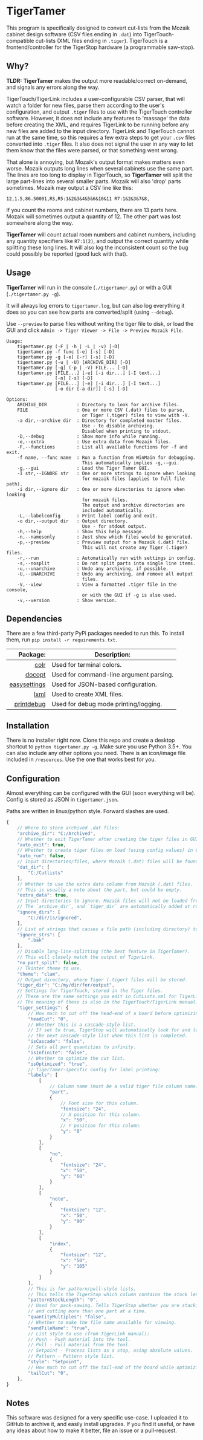 # TigerTamer

This program is specifically designed to convert cut-lists from the Mozaik
cabinet design software (CSV files ending in `.dat`) into
TigerTouch-compatible cut-lists (XML files ending in `.tiger`). TigerTouch
is a frontend/controller for the TigerStop hardware  (a programmable saw-stop).

## Why?

**TLDR:** **TigerTamer** makes the output more readable/correct on-demand, and
signals any errors along the way.

TigerTouch/TigerLink includes a user-configurable CSV parser, that will
watch a folder for new files, parse them according to the user's configuration,
and output `.tiger` files to use with the TigerTouch controller software.
However, it does not include any features to 'massage' the data before creating
the XML, and requires TigerLink to be running before any new files are added
to the input directory. TigerLink and TigerTouch cannot run at the same time,
so this requires a few extra steps to get your `.csv` files converted into
`.tiger` files. It also does not signal the user in any way to let them know
that the files were parsed, or that something went wrong.

That alone is annoying, but Mozaik's output format makes matters even worse.
Mozaik outputs long lines when several cabinets use the same part. The lines
are too long to display in TigerTouch, so **TigerTamer** will split the large
part-lines into several smaller parts. Mozaik will also 'drop' parts sometimes.
Mozaik may output a CSV line like this:
```
12,1.5,86.50001,RS,R5:1&2&3&4&5&6&10&11 R7:1&2&3&7&8,
```

If you count the rooms and cabinet numbers, there are 13 parts here. Mozaik
will sometimes output a quantity of 12.
The other part was lost somewhere along the way.

**TigerTamer** will count actual room numbers and cabinet numbers, including any
quantity specifiers like `R7:1(2)`, and output the correct quantity while
splitting these long lines. It will also log the inconsistent count so the bug
could possibly be reported (good luck with that).

## Usage

**TigerTamer** will run in the console (`./tigertamer.py`) or with a GUI (`./tigertamer.py -g`).

It will always log errors to `tigertamer.log`, but can also log everything it
does so you can see how parts are converted/split (using `--debug`).

Use `--preview` to parse files without writing the tiger file to disk, or
load the GUI and click `Admin -> Tiger Viewer -> File -> Preview Mozaik File`.

```
Usage:
    tigertamer.py (-F | -h | -L | -v) [-D]
    tigertamer.py -f func [-e] [-s] [-D]
    tigertamer.py -g [-e] [-r] [-s] [-D]
    tigertamer.py (-u | -U) [ARCHIVE_DIR] [-D]
    tigertamer.py [-g] (-p | -V) FILE... [-D]
    tigertamer.py [FILE...] [-e] [-i dir...] [-I text...]
                  [-n] [-s] [-D]
    tigertamer.py [FILE...] [-e] [-i dir...] [-I text...]
                  [-o dir [-a dir]] [-s] [-D]

Options:
    ARCHIVE_DIR           : Directory to look for archive files.
    FILE                  : One or more CSV (.dat) files to parse,
                            or Tiger (.tiger) files to view with -V.
    -a dir,--archive dir  : Directory for completed master files.
                            Use - to disable archiving.
                            Disabled when printing to stdout.
    -D,--debug            : Show more info while running.
    -e,--extra            : Use extra data from Mozaik files.
    -F,--functions        : List all available functions for -f and exit.
    -f name, --func name  : Run a function from WinMain for debugging.
                            This automatically implies -g,--gui.
    -g,--gui              : Load the Tiger Tamer GUI.
    -I str,--IGNORE str   : One or more strings to ignore when looking
                            for mozaik files (applies to full file path).
    -i dir,--ignore dir   : One or more directories to ignore when looking
                            for mozaik files.
                            The output and archive directories are
                            included automatically.
    -L,--labelconfig      : Print label config and exit.
    -o dir,--output dir   : Output directory.
                            Use - for stdout output.
    -h,--help             : Show this help message.
    -n,--namesonly        : Just show which files would be generated.
    -p,--preview          : Preview output for a Mozaik (.dat) file.
                            This will not create any Tiger (.tiger) files.
    -r,--run              : Automatically run with settings in config.
    -s,--nosplit          : Do not split parts into single line items.
    -u,--unarchive        : Undo any archiving, if possible.
    -U,--UNARCHIVE        : Undo any archiving, and remove all output
                            files.
    -V,--view             : View a formatted .tiger file in the console,
                            or with the GUI if -g is also used.
    -v,--version          : Show version.
```

## Dependencies

There are a few third-party PyPi packages needed to run this.
To install them, run `pip install -r requirements.txt`.

Package: | Description:
------: | -----
[colr](https://pypi.org/project/colr) | Used for terminal colors.
[docopt](https://pypi.org/project/docopt) | Used for command-line argument parsing.
[easysettings](https://pypi.org/project/easysettings) | Used for JSON-based configuration.
[lxml](https://pypi.org/project/lxml) | Used to create XML files.
[printdebug](https://pypi.org/project/printdebug) | Used for debug mode printing/logging.

## Installation

There is no installer right now. Clone this repo and create a desktop shortcut
to `python tigertamer.py -g`. Make sure you use Python 3.5+.
You can also include any other options you need.
There is an icon/image file included in `/resources`. Use the one that works
best for you.

## Configuration

Almost everything can be configured with the GUI (soon everything will be).
Config is stored as JSON in `tigertamer.json`.

Paths are written in linux/python style. Forward slashes are used.

```javascript
{
    // Where to store archived .dat files:
    "archive_dir": "C:/Archived",
    // Whether to exit TigerTamer after creating the tiger files in GUI mode.
    "auto_exit": true,
    // Whether to create tiger files on load (using config values) in GUI mode.
    "auto_run": false,
    // Input directories/files, where Mozaik (.dat) files will be found.
    "dat_dir": [
        "C:/Cutlists"
    ],
    // Whether to use the extra data column from Mozaik (.dat) files.
    // This is usually a note about the part, but could be empty.
    "extra_data": true,
    // Input directories to ignore. Mozaik files will not be loaded from these.
    // The `archive_dir`, and `tiger_dir` are automatically added at run-time.
    "ignore_dirs": [
        "C:/dir/is/ignored",
    ],
    // List of strings that causes a file path (including directory) to be ignored.
    "ignore_strs": [
        ".bak"
    ],
    // Disable long-line-splitting (the best feature in TigerTamer).
    // This will closely match the output of TigerLink.
    "no_part_split": false,
    // Tkinter theme to use.
    "theme": "clam",
    // Output directory, where Tiger (.tiger) files will be stored.
    "tiger_dir": "C:/my/dir/for/output",
    // Settings for TigerTouch, stored in the Tiger files.
    // These are the same settings you edit in CutLists.xml for TigerLink.
    // The meaning of these is also in the TigerTouch/TigerLink manual.
    "tiger_settings": {
        // How much to cut off the head-end of a board before optimizing.
        "headCut": "0",
        // Whether this is a cascade-style list.
        // If set to true, TigerStop will automatically look for and load the
        // the next cascade-style list when this list is completed.
        "isCascade": "false",
        // Sets all part quantities to infinity.
        "isInfinite": "false",
        // Whether to optimize the cut list.
        "isOptimized": "true",
        // TigerTamer-specific config for label printing:
        "labels": [
            [
                // Column name (must be a valid tiger file column name).
                "part",
                {
                    // Font size for this column.
                    "fontsize": "24",
                    // X position for this column.
                    "x": "50",
                    // Y position for this column.
                    "y": "0"
                }
            ],
            [
                "no",
                {
                    "fontsize": "24",
                    "x": "50",
                    "y": "60"
                }
            ],
            [
                "note",
                {
                    "fontsize": "12",
                    "x": "50",
                    "y": "90"
                }
            ],
            [
                "index",
                {
                    "fontsize": "12",
                    "x": "50",
                    "y": "105"
                }
            ]
        ],
        // This is for pattern/pull-style lists.
        // This tells the TigerStop which column contains the stock length.
        "patternStockLength": "0",
        // Used for pack-sawing. Tells TigerStop whether you are stacking material
        // and cutting more than one part at a time.
        "quantityMultiples": "false",
        // Whether to make the file name available for viewing.
        "sendFileName": "true",
        // List style to use (from TigerLink manual):
        // Push - Push material into the tool.
        // Pull - Pull material from the tool.
        // Setpoint - Process lists as a stop, using absolute values.
        // Pattern - Pattern style list.
        "style": "Setpoint",
        // How much to cut off the tail-end of the board while optimizing.
        "tailCut": "0",
    },
}
```

## Notes

This software was designed for a very specific use-case. I uploaded it to
GitHub to archive it, and easily install upgrades. If you find it useful, or
have any ideas about how to make it better, file an issue or a pull-request.

